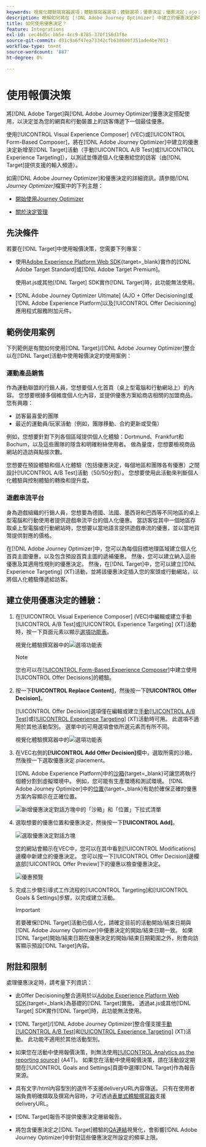 ```yaml
---
keywords: 視覺化體驗撰寫器選項；體驗撰寫器選項；體驗選項；優惠決定；優惠決定；ajo；journey optimizer
description: 瞭解如何將在 [!DNL Adobe Journey Optimizer] 中建立的優惠決定新增至活動。
title: 如何使用優惠決定？
feature: Integrations
exl-id: cec46d5c-bb5e-4cc9-8785-370f158d3f8e
source-git-commit: d31c9a6f47ea73342cfb638600f351ade4be7013
workflow-type: tm+mt
source-wordcount: '887'
ht-degree: 0%

---
```


# 使用報價決策

將[!DNL Adobe Target]與[!DNL Adobe Journey Optimizer]優惠決定搭配使用，以決定並為您的網頁和行動裝置上的訪客傳遞下一個最佳優惠。

使用[!UICONTROL Visual Experience Composer] (VEC)或[!UICONTROL Form-Based Composer]，將在[!DNL Adobe Journey Optimizer]中建立的優惠決定新增至[!DNL Target]活動（手動[!UICONTROL A/B Test]或[!UICONTROL Experience Targeting]），以測試並傳遞個人化優惠給您的訪客（由[!DNL Target]提供支援的輸入頻道）。

如需[!DNL Adobe Journey Optimizer]和優惠決定的詳細資訊，請參閱&#x200B;*[!DNL Journey Optimizer]*&#x200B;檔案中的下列主題：

* [開始使用Journey Optimizer](https://experienceleague.adobe.com/docs/journey-optimizer/using/get-started/get-started.html)

* [關於決定管理](https://experienceleague.adobe.com/docs/journey-optimizer/using/offer-decisioning/get-started-decision/starting-offer-decisioning.html?lang=zh-Hant)

## 先決條件

若要在[!DNL Target]中使用報價決策，您需要下列專案：

* 使用[Adobe Experience Platform Web SDK](https://experienceleague.adobe.com/docs/target-dev/developer/client-side/aep-web-sdk.html){target=_blank}實作的[!DNL Adobe Target Standard]或[!DNL Adobe Target Premium]。

  使用at.js或其他[!DNL Target] SDK實作[!DNL Target]時，此功能無法使用。

* [!DNL Adobe Journey Optimizer Ultimate] (AJO + Offer Decisioning)或[!DNL Adobe Experience Platform]以及[!UICONTROL Offer Decisioning]應用程式服務附加元件。

## 範例使用案例

下列範例是有關如何使用[!DNL Target]/[!DNL Adobe Journey Optimizer]整合以在[!DNL Target]活動中使用報價決定的使用案例：

### 運動產品銷售

作為運動聯盟的行銷人員，您想要個人化首頁（桌上型電腦和行動網站上）的內容。 您想要根據多個維度個人化內容，並提供優惠方案給商店相關的加盟商品。 您有興趣：

* 訪客最喜愛的團隊
* 最近的運動員/玩家活動（例如，團隊移動、合約更新或受傷）

例如，您想要針對下列各個區域提供個人化體驗：Dortmund、Frankfurt和Bochum，以及這些團隊的隱含和明確粉絲使用者。 做為量度，您想要檢視商品網站的造訪與點按次數。

您想要在預設體驗和個人化體驗（包括優惠決定，每個地區和團隊各有優惠）之間設計[!UICONTROL A/B Test]活動（50/50分割）。 您想要使用此活動來判斷個人化體驗與控制體驗的轉換和提升度。

### 遊戲串流平台

身為遊戲組織的行銷人員，您想要為德國、法國、墨西哥和巴西等不同地區的桌上型電腦和行動使用者提供遊戲串流平台的個人化優惠。 當訪客從其中一個地區存取桌上型電腦或行動網站時，您想要以當地語言提供遊戲串流的優惠，並以當地貨幣提供對應的價格。

在[!DNL Adobe Journey Optimizer]中，您可以為每個目標地理區域建立個人化首頁主圖優惠，以及包含預設首頁主圖的遞補優惠。 然後，您可以建立納入這些優惠及其適用性規則的優惠決定。 然後，在[!DNL Target]中，您可以建立[!DNL Experience Targeting] (XT)活動，並將該優惠決定插入您的案頭或行動網站，以將個人化體驗傳遞給訪客。

## 建立使用優惠決定的體驗：

1. 在[!UICONTROL Visual Experience Composer] (VEC)中編輯或建立手動[!UICONTROL A/B Test]或[!UICONTROL Experience Targeting] (XT)活動時，按一下頁面元素以顯示[選項功能表](/help/main/c-experiences/c-visual-experience-composer/viztarget-options.md)。

   視覺化體驗撰寫器中的![選項功能表](assets/options-menu1.png)

   >[!NOTE]
   >
   >您也可以在[[!UICONTROL Form-Based Experience Composer]](/help/main/c-experiences/form-experience-composer.md)中建立使用[!UICONTROL Offer Decisions]的體驗。

1. 按一下&#x200B;**[!UICONTROL Replace Content]**，然後按一下&#x200B;**[!UICONTROL Offer Decision]**。

   [!UICONTROL Offer Decision]選項僅在編輯或建立[手動[!UICONTROL A/B Test]](/help/main/c-activities/t-test-ab/test-ab.md#types)或[[!UICONTROL Experience Targeting]](/help/main/c-activities/t-experience-target/experience-target.md) (XT)活動時可用。 此選項不適用於其他活動型別。 選單中的可用選項會依所選元素而有所不同。

   視覺化體驗撰寫器中的![選項功能表](assets/options-menu.png)

1. 在VEC右側的&#x200B;**[!UICONTROL Add Offer Decision]**&#x200B;欄中，選取所需的沙箱，然後按一下選取優惠決定.placement。

   [!DNL Adobe Experience Platform]中的[沙箱](https://experienceleague.adobe.com/docs/experience-platform/sandbox/ui/overview.html){target=_blank}可讓您將執行個體分割到虛擬環境中。 例如，您可能有生產環境和測試環境。 [!DNL Adobe Journey Optimizer]中的[位置](https://experienceleague.adobe.com/docs/journey-optimizer/using/offer-decisioning/create-components/creating-placements.html){target=_blank}有助於確保正確的優惠方案內容顯示在正確位置。

   ![新增優惠決定對話方塊中的「沙箱」和「位置」下拉式清單](/help/main/c-integrating-target-with-mac/ajo/assets/sandbox-placement.png)

1. 選取想要的優惠位置和優惠決定，然後按一下&#x200B;**[!UICONTROL Add]**。

   ![選取優惠決定對話方塊](/help/main/c-integrating-target-with-mac/ajo/assets/select-offer-decision.png)

   您的網站會顯示在VEC中，您可以在其中看到[!UICONTROL Modifications]邊欄中新建立的優惠決定。 您可以按一下[!UICONTROL Offer Decision]邊欄底部[!UICONTROL Offer Preview]下的優惠以檢查優惠決定。

   <!--You can examine the various offers contained in the offer by clicking the appropriate icon at the bottom of the [!UICONTROL Offer Preview] dialog box, including the fallback offer. A fallback offer is the default offer displayed when a visitor is not eligible for any of the personalized offers in the collection.-->

   ![優惠預覽](assets/offer-preview2.png)

1. 完成三步驟引導式工作流程的[!UICONTROL Targeting]和[!UICONTROL Goals & Settings]步驟，以完成建立活動。

   >[!IMPORTANT]
   >
   >若要確保[!DNL Target]活動已個人化，請確定目前的活動開始/結束日期與[!DNL Adobe Journey Optimizer]中優惠決定的開始/結束日期一致。 如果[!DNL Target]開始/結束日期在優惠決定的開始/結束日期範圍之外，則會向訪客顯示預設[!DNL Target]內容。

## 附註和限制

處理優惠決定時，請考量下列資訊：

* 此Offer Decisioning整合適用於以[Adobe Experience Platform Web SDK](https://experienceleague.adobe.com/docs/target-dev/developer/client-side/aep-web-sdk.html){target=_blank}為基礎的[!DNL Target]實施。 透過at.js或其他[!DNL Target] SDK實作[!DNL Target]時，此功能無法使用。

* [!DNL Target]/[!DNL Adobe Journey Optimizer]整合僅支援[手動[!UICONTROL A/B Test]](/help/main/c-activities/t-test-ab/test-ab.md#types)和[[!UICONTROL Experience Targeting]](/help/main/c-activities/t-experience-target/experience-target.md) (XT)活動。 此功能不適用於其他活動型別。

* 如果您在活動中使用報價決策，則無法使用[[!UICONTROL Analytics as the reporting source]](/help/main/c-integrating-target-with-mac/a4t/a4t.md) (A4T)。 如果您在活動中使用報價決策，請在活動設定期間在[!UICONTROL Goals and Settings]頁面中選擇[!DNL Target]作為報告來源。

* 具有文字/html內容型別的選件不支援deliveryURL內容傳送。 只有在使用者端負責明確擷取及撰寫內容時，才可透過[表單式體驗撰寫器](/help/main/c-experiences/form-experience-composer.md)支援deliveryURL。

* [!DNL Target]報告不提供優惠決定層級報告。

* 將包含優惠決定之[!DNL Target]體驗的[QA連結](/help/main/c-activities/c-activity-qa/activity-qa.md)視覺化，會影響[!DNL Adobe Journey Optimizer]中針對這些優惠決定所設定的頻率上限。
